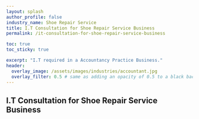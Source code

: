 ```yaml
---
layout: splash 
author_profile: false 
industry_name: Shoe Repair Service
title: I.T Consultation for Shoe Repair Service Business
permalink: /it-consultation-for-shoe-repair-service-business

toc: true
toc_sticky: true

excerpt: "I.T required in a Accountancy Practice Business."
header:
  overlay_image: /assets/images/industries/accountant.jpg
  overlay_filter: 0.5 # same as adding an opacity of 0.5 to a black background
---
```


## I.T Consultation for Shoe Repair Service Business